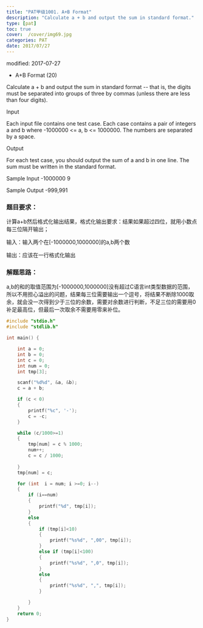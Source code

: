 ```yaml
---
title: "PAT甲级1001. A+B Format"
description: "Calculate a + b and output the sum in standard format."
type: [pat]
toc: true
cover:  /cover/img69.jpg
categories: PAT
date: 2017/07/27
---
```


modified: 2017-07-27

* A+B Format (20)

Calculate a + b and output the sum in standard format -- that is, the digits must be separated into groups of three by commas (unless there are less than four digits).
<!--more-->
Input

Each input file contains one test case. Each case contains a pair of integers a and b where -1000000 <= a, b <= 1000000. The numbers are separated by a space.

Output

For each test case, you should output the sum of a and b in one line. The sum must be written in the standard format.

Sample Input
-1000000 9

Sample Output
-999,991

### 题目要求：

计算a+b然后格式化输出结果，格式化输出要求：结果如果超过四位，就用小数点每三位隔开输出；

输入：输入两个在[-1000000,1000000]的a,b两个数

输出：应该在一行格式化输出

### 解题思路：

a,b的和的取值范围为[-1000000,1000000]没有超过C语言int类型数据的范围，所以不用担心溢出的问题，结果每三位需要输出一个逗号，将结果不断除1000取余，就会没一次得到少于三位的余数，需要对余数进行判断，不足三位的需要用0补足最高位，但最后一次取余不需要用零来补位。

```c
#include "stdio.h"
#include "stdlib.h"

int main() {

	int a = 0;
	int b = 0;
	int c = 0;
	int num = 0;
	int tmp[3];

	scanf("%d%d", &a, &b);
	c = a + b;

	if (c < 0)
	{
		printf("%c", '-');
		c = -c;
	}

	while (c/1000>=1)
	{
		tmp[num] = c % 1000;
		num++;
		c = c / 1000;
		
	}
	tmp[num] = c;

	for (int  i = num; i >=0; i--)
	{
		if (i==num)
		{
			printf("%d", tmp[i]);
		}
		else
		{
			if (tmp[i]<10)
			{
				printf("%s%d", ",00", tmp[i]);
			}
			else if (tmp[i]<100)
			{
				printf("%s%d", ",0", tmp[i]);
			}
			else
			{
				printf("%s%d", ",", tmp[i]);
			}

		}
	}
	return 0;
}

```
